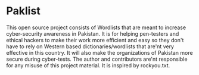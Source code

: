 # Paklist
This open source project consists of Wordlists that are meant to increase cyber-security awareness in Pakistan. It is for helping pen-testers and ethical hackers to make their work more efficient and easy so they don't have to rely on Western based dictionaries/wordlists that are'nt very effective in this country. It will also make the organizations of Pakistan more secure during cyber-tests. The author and contributors are'nt responsible for any misuse of this project material. It is inspired by rockyou.txt.
